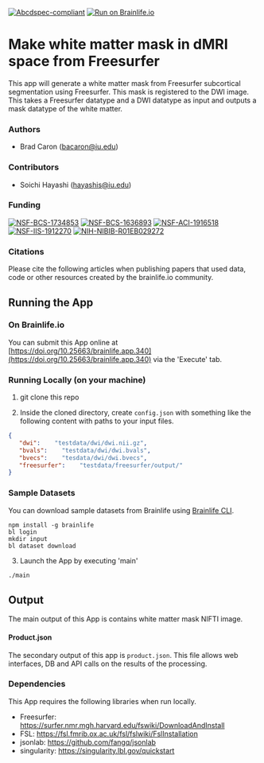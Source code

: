 [![Abcdspec-compliant](https://img.shields.io/badge/ABCD_Spec-v1.1-green.svg)](https://github.com/brain-life/abcd-spec)
[![Run on Brainlife.io](https://img.shields.io/badge/Brainlife-brainlife.app.340-blue.svg)](https://doi.org/10.25663/brainlife.app.340)

# Make white matter mask in dMRI space from Freesurfer 

This app will generate a white matter mask from Freesurfer subcortical segmentation using Freesurfer. This mask is registered to the DWI image. This takes a Freesurfer datatype and a DWI datatype as input and outputs a mask datatype of the white matter. 

### Authors 

- Brad Caron (bacaron@iu.edu) 

### Contributors 

- Soichi Hayashi (hayashis@iu.edu) 

### Funding 

[![NSF-BCS-1734853](https://img.shields.io/badge/NSF_BCS-1734853-blue.svg)](https://nsf.gov/awardsearch/showAward?AWD_ID=1734853)
[![NSF-BCS-1636893](https://img.shields.io/badge/NSF_BCS-1636893-blue.svg)](https://nsf.gov/awardsearch/showAward?AWD_ID=1636893)
[![NSF-ACI-1916518](https://img.shields.io/badge/NSF_ACI-1916518-blue.svg)](https://nsf.gov/awardsearch/showAward?AWD_ID=1916518)
[![NSF-IIS-1912270](https://img.shields.io/badge/NSF_IIS-1912270-blue.svg)](https://nsf.gov/awardsearch/showAward?AWD_ID=1912270)
[![NIH-NIBIB-R01EB029272](https://img.shields.io/badge/NIH_NIBIB-R01EB029272-green.svg)](https://grantome.com/grant/NIH/R01-EB029272-01)

### Citations 

Please cite the following articles when publishing papers that used data, code or other resources created by the brainlife.io community. 

 

## Running the App 

### On Brainlife.io 

You can submit this App online at [https://doi.org/10.25663/brainlife.app.340](https://doi.org/10.25663/brainlife.app.340) via the 'Execute' tab. 

### Running Locally (on your machine) 

1. git clone this repo 

2. Inside the cloned directory, create `config.json` with something like the following content with paths to your input files. 

```json 
{
   "dwi":    "testdata/dwi/dwi.nii.gz",
   "bvals":    "testdata/dwi/dwi.bvals",
   "bvecs":    "tesdata/dwi/dwi.bvecs",
   "freesurfer":    "testdata/freesurfer/output/"
} 
``` 

### Sample Datasets 

You can download sample datasets from Brainlife using [Brainlife CLI](https://github.com/brain-life/cli). 

```
npm install -g brainlife 
bl login 
mkdir input 
bl dataset download 
``` 

3. Launch the App by executing 'main' 

```bash 
./main 
``` 

## Output 

The main output of this App is contains white matter mask NIFTI image. 

#### Product.json 

The secondary output of this app is `product.json`. This file allows web interfaces, DB and API calls on the results of the processing. 

### Dependencies 

This App requires the following libraries when run locally. 

- Freesurfer: https://surfer.nmr.mgh.harvard.edu/fswiki/DownloadAndInstall
- FSL: https://fsl.fmrib.ox.ac.uk/fsl/fslwiki/FslInstallation
- jsonlab: https://github.com/fangq/jsonlab
- singularity: https://singularity.lbl.gov/quickstart
